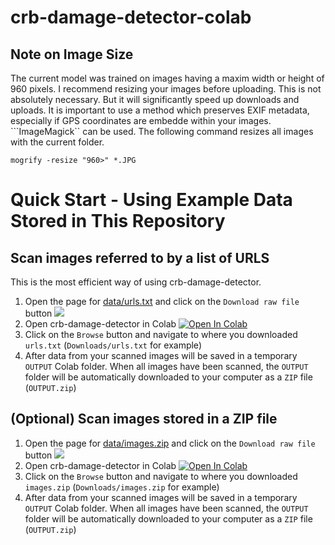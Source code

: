 # crb-damage-detector-colab

## Note on Image Size

The current model was trained on images having a maxim width or height of 960 pixels.
I recommend resizing your images before uploading.
This is not absolutely necessary.
But it will significantly speed up downloads and uploads.
It is important to use a method which preserves EXIF metadata, especially
if GPS coordinates are embedde within your images. 
```ImageMagick`` can be used. The following command resizes all images with the
current folder.
```
mogrify -resize "960>" *.JPG
```

# Quick Start - Using Example Data Stored in This Repository

## Scan images referred to by a list of URLS

This is the most efficient way of using crb-damage-detector.

1. Open the page for [data/urls.txt](data/urls.txt) and click on the ```Download raw file``` button [![](images/download_raw.png)](#)
2. Open crb-damage-detector in Colab [![Open In Colab](https://colab.research.google.com/assets/colab-badge.svg)](https://colab.research.google.com/github/aubreymoore/crb-damage-detector-colab/blob/main/detect_and_annotate.ipynb)
3. Click on the ```Browse``` button and navigate to where you downloaded ```urls.txt``` (```Downloads/urls.txt``` for example)
4. After data from your scanned images will be saved in a temporary ```OUTPUT``` Colab folder. When all images have been scanned, the ```OUTPUT``` folder will be automatically downloaded to your computer as a ```ZIP``` file (```OUTPUT.zip```)

## (Optional) Scan images stored in a ZIP file

1. Open the page for [data/images.zip](data/images.zip) and click on the ```Download raw file``` button [![](images/download_raw.png)](#)
2. Open crb-damage-detector in Colab [![Open In Colab](https://colab.research.google.com/assets/colab-badge.svg)](https://colab.research.google.com/github/aubreymoore/crb-damage-detector-colab/blob/main/detect_and_annotate.ipynb)
3. Click on the ```Browse``` button and navigate to where you downloaded ```images.zip``` (```Downloads/images.zip``` for example)
4. After data from your scanned images will be saved in a temporary ```OUTPUT``` Colab folder. When all images have been scanned, the ```OUTPUT``` folder will be automatically downloaded to your computer as a ```ZIP``` file (```OUTPUT.zip```)
